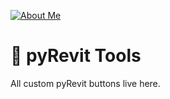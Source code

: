 [![About Me](https://img.shields.io/badge/About-Hani%20Tartour-orange?style=for-the-badge&logo=readthedocs)](https://hanitartour.github.io/about.html)

# 🧩 pyRevit Tools

All custom pyRevit buttons live here.
